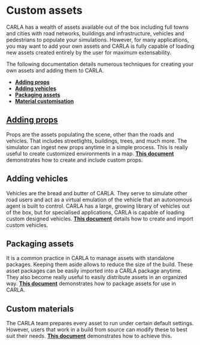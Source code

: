 # Custom assets

CARLA has a wealth of assets available out of the box including full towns and cities with road networks, buildings and infrastructure, vehicles and pedestrians to populate your simulations. However, for many applications, you may want to add your own assets and CARLA is fully capable of loading new assets created entirely by the user for maximum extensability. 

The following documentation details numerous techniques for creating your own assets and adding them to CARLA.

- [__Adding props__](tuto_A_add_props.md)
- [__Adding vehicles__](tuto_A_add_vehicle.md)
- [__Packaging assets__](tuto_A_create_standalone.md) 
- [__Material customisation__](tuto_A_material_customization.md)

## [Adding props](tuto_A_add_props.md)

Props are the assets populating the scene, other than the roads and vehicles. That includes streetlights, buildings, trees, and much more. The simulator can ingest new props anytime in a simple process. This is really useful to create customized environments in a map. [__This document__](tuto_A_add_props.md) demonstrates how to create and include custom props. 

## Adding vehicles

Vehicles are the bread and butter of CARLA. They serve to simulate other road users and act as a virtual emulation of the vehicle that an autonomous agent is built to control. CARLA has a large, growing library of vehicles out of the box, but for specialised applications, CARLA is capable of loading custom designed vehicles. [__This document__](tuto_A_add_vehicle.md) details how to create and import custom vehicles.

## Packaging assets

It is a common practice in CARLA to manage assets with standalone packages. Keeping them aside allows to reduce the size of the build. These asset packages can be easily imported into a CARLA package anytime. They also become really useful to easily distribute assets in an organized way. [__This document__](tuto_A_create_standalone.md) demonstrates how to package assets for use in CARLA.

## Custom materials

The CARLA team prepares every asset to run under certain default settings. However, users that work in a build from source can modify these to best suit their needs. [__This document__](tuto_A_material_customization.md) demonstrates how to achieve this. 
